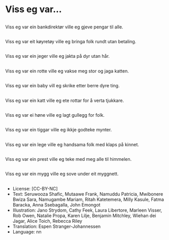 # Viss eg var...

##
Viss eg var ein bankdirektør ville eg gjeve pengar til alle.

##
Viss eg var eit køyretøy ville eg bringa folk rundt utan betaling.

##
Viss eg var ein jeger ville eg jakta på dyr utan hår.

##
Viss eg var ein rotte ville eg vakse meg stor og jaga katten.

##
Viss eg var ein baby vill eg skrike etter berre dyre ting.

##
Viss eg var ein katt ville eg ete rottar for å verta tjukkare.

##
Viss eg var ei høne ville eg lagt gullegg for folk.

##
Viss eg var ein tiggar ville eg ikkje godteke mynter.

##
Viss eg var ein lege ville eg handsama folk med klaps på kinnet.

##
Viss eg var ein prest ville eg teke med meg alle til himmelen.

##
Viss eg var ein mygg ville eg sove under eit myggnett.

##
* License: [CC-BY-NC]
* Text: Seruwooza Shafic, Mutaawe Frank, Namuddu Patricia, Mwibonere Bwiza Sara, Namugambe Mariam, Ritah Katetemera, Milly Kasule, Fatma Baracka, Anna Ssebagalla, John Emongot
* Illustration: Jano Strydom, Cathy Feek, Laura Libertore, Marleen Visser, Rob Owen, Natalie Propa, Karen Lilje, Benjamin Mitchley, Wiehan dei Jagar, Alice Toich, Rebecca Riley
* Translation: Espen Stranger-Johannessen
* Language: nn
